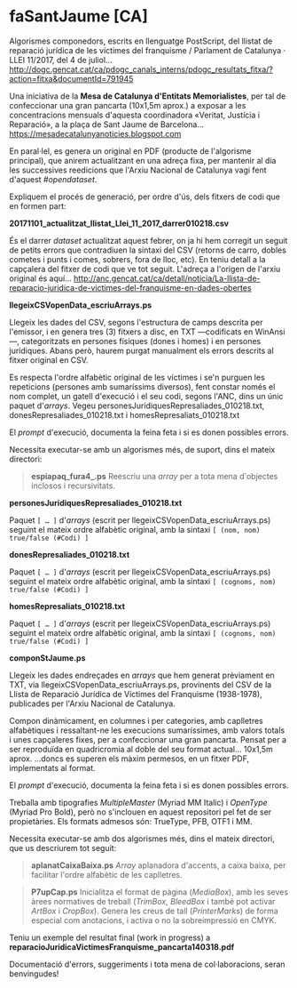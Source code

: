 # faSantJaume [CA]
Algorismes componedors, escrits en llenguatge PostScript, del llistat de reparació jurídica de les víctimes del franquisme / Parlament de Catalunya · LLEI 11/2017, del 4 de juliol… http://dogc.gencat.cat/ca/pdogc_canals_interns/pdogc_resultats_fitxa/?action=fitxa&documentId=791945

Una iniciativa de la **Mesa de Catalunya d'Entitats Memorialistes**, per tal de confeccionar una gran pancarta (10x1,5m aprox.) a exposar a les concentracions mensuals d'aquesta coordinadora «Veritat, Justícia i Reparació», a la plaça de Sant Jaume de Barcelona… https://mesadecatalunyanoticies.blogspot.com

En paral·lel, es genera un original en PDF (producte de l'algorisme principal), que anirem actualitzant en una adreça fixa, per mantenir al dia les successives reedicions que l'Arxiu Nacional de Catalunya vagi fent d'aquest *#opendataset*.

Expliquem el procés de generació, per ordre d'ús, dels fitxers de codi que en formen part:

**20171101_actualitzat_llistat_Llei_11_2017_darrer010218.csv**
 
És el darrer *dataset* actualitzat aquest febrer, on ja hi hem corregit un seguit de petits errors que contradiuen la sintaxi del CSV (retorns de carro, dobles cometes i punts i comes, sobrers, fora de lloc, etc). En teniu detall a la capçalera del fitxer de codi que ve tot seguit. L'adreça a l'origen de l'arxiu original és aquí… http://anc.gencat.cat/ca/detall/noticia/La-llista-de-reparacio-juridica-de-victimes-del-franquisme-en-dades-obertes

**llegeixCSVopenData_escriuArrays.ps**

Llegeix les dades del CSV, segons l'estructura de camps descrita per l'emissor, i en genera tres (3) fitxers a disc, en TXT —codificats en WinAnsi—, categoritzats en persones físiques (dones i homes) i en persones jurídiques. Abans però, haurem purgat manualment els errors descrits al fitxer original en CSV.

Es respecta l'ordre alfabètic original de les víctimes i se'n purguen les repeticions (persones amb sumaríssims diversos), fent constar només el nom complet, un gatell d'execució i el seu codi, segons l'ANC, dins un únic paquet d'*arrays*. Vegeu personesJuridiquesRepresaliades_010218.txt, donesRepresaliades_010218.txt i homesRepresaliats_010218.txt

El *prompt* d'execució, documenta la feina feta i si es donen possibles errors.

Necessita executar-se amb un algorismes més, de suport, dins el mateix directori:

> **espiapaq_fura4_.ps**
> Reescriu una *array* per a tota mena d'objectes inclosos i recursivitats.

**personesJuridiquesRepresaliades_010218.txt**

Paquet `[ … ]` d'*arrays* (escrit per llegeixCSVopenData_escriuArrays.ps) seguint el mateix ordre alfabètic original, amb la sintaxi `[ (nom, nom) true/false (#Codi) ]`

**donesRepresaliades_010218.txt**
 
Paquet `[ … ]` d'*arrays* (escrit per llegeixCSVopenData_escriuArrays.ps) seguint el mateix ordre alfabètic original, amb la sintaxi `[ (cognoms, nom) true/false (#Codi) ]`

**homesRepresaliats_010218.txt**

Paquet `[ … ]` d'*arrays* (escrit per llegeixCSVopenData_escriuArrays.ps) seguint el mateix ordre alfabètic original, amb la sintaxi `[ (cognoms, nom) true/false (#Codi) ]`

**componStJaume.ps**

Llegeix les dades endreçades en *arrays* que hem generat prèviament en TXT, via llegeixCSVopenData_escriuArrays.ps, provinents del CSV de la Llista de Reparació Jurídica de Víctimes del Franquisme (1938-1978), publicades per l'Arxiu Nacional de Catalunya.

Compon dinàmicament, en columnes i per categories, amb caplletres alfabètiques i ressaltant-ne les execucions sumaríssimes, amb valors totals i unes capçaleres fixes, per a confeccionar una gran pancarta. Pensat per a ser reproduïda en quadricromia al doble del seu format actual… 10x1,5m aprox. …doncs es superen els màxim permesos, en un fitxer PDF, implementats al format.

El *prompt* d'execució, documenta la feina feta i si es donen possibles errors.

Treballa amb tipografies *MultipleMaster* (Myriad MM Italic) i *OpenType* (Myriad Pro Bold), però no s'inclouen en aquest repositori pel fet de ser propietàries. Els formats admesos són: TrueType, PFB, OTF1 i MM.

Necessita executar-se amb dos algorismes més, dins el mateix directori, que us descriurem tot seguit:

> **aplanatCaixaBaixa.ps**
> *Array* aplanadora d'accents, a caixa baixa, per facilitar l'ordre alfabètic de les caplletres.

> **P7upCap.ps**
> Inicialitza el format de pàgina (*MediaBox*), amb les seves àrees normatives de treball (*TrimBox, BleedBox* i també pot activar *ArtBox* i *CropBox*). Genera les creus de tall (*PrinterMarks*) de forma especial com anotacions, i activa o no la sobreimpressió en CMYK.

Teniu un exemple del resultat final (work in progress) a **reparacioJuridicaVictimesFranquisme_pancarta140318.pdf**

Documentació d'errors, suggeriments i tota mena de col·laboracions, seran benvingudes!
